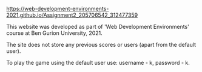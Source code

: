 
https://web-development-environments-2021.github.io/Assignment2_205706542_312477359

This website was developed as part of 'Web Development Environments' course at Ben Gurion University, 2021.

The site does not store any previous scores or users (apart from the default user).

To play the game using the default user use: username - k, password - k.
